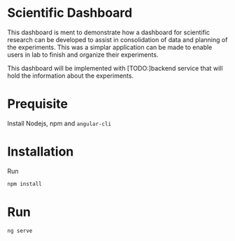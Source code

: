 # Scientific Dashboard 

This dashboard is ment to demonstrate how a dashboard for scientific research can be developed to assist in consolidation of data and planning of the 
experiments. This was a simplar application can be made to enable users in lab to finish and organize their experiments.

This dashboard will be implemented with [TODO:]backend service that will hold the information about the experiments.

# Prequisite 

Install Nodejs, npm and `angular-cli` 

# Installation

Run 
```bash
npm install
```

# Run

```
ng serve 
```
